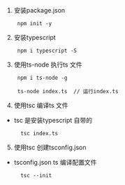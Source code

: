 1. 安装package.json 
   
        npm init -y 
2. 安装typescript
   
        npm i typescript -S
3. 使用ts-node 执行ts 文件
   
        npm i ts-node -g

        ts-node index.ts  // 运行index.ts

4. 使用tsc 编译ts 文件
   
+ tsc 是安装typescript 自带的
  
        tsc index.ts
5. 使用tsc 创建tsconfig.json
   
+ tsconfig.json ts 编译配置文件
        
        tsc --init